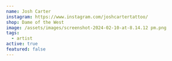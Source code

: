 ```yaml
---
name: Josh Carter
instagram: https://www.instagram.com/joshcartertattoo/
shop: Dame of the West
image: /assets/images/screenshot-2024-02-10-at-8.14.12 pm.png
tags:
  - artist
active: true
featured: false
---
```

